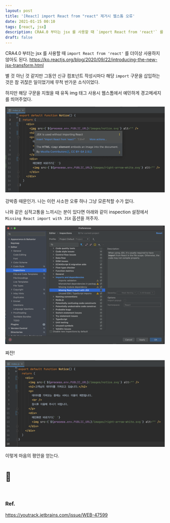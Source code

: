 ```yaml
---
layout: post
title: '[React] import React from "react" 제거시 웹스톰 오류'
date: 2021-01-15 00:10
tags: [react, jsx]
description: CRA4.0 부터는 jsx 를 사용할 때 `import React from 'react'` 를 더이상 사용하지 않아도 된다. 별 것 아닌 것 같지만 그동안 신규 컴포넌트 작성시마다 해당 `import` 구문을 삽입하는 것은 참 귀찮은 일이었기에 무척 반가운 소식이었다. 하지만 해당 구문을 지웠을 때 유독 img 태그 사용시 웹스톰에서 예민하게 경고메세지를 띄어주었다.
draft: false
---
```


CRA4.0 부터는 jsx 를 사용할 때 `import React from 'react'` 를 더이상 사용하지 않아도 된다. https://ko.reactjs.org/blog/2020/09/22/introducing-the-new-jsx-transform.html

별 것 아닌 것 같지만 그동안 신규 컴포넌트 작성시마다 해당 `import` 구문을 삽입하는 것은 참 귀찮은 일이었기에 무척 반가운 소식이었다.

하지만 해당 구문을 지웠을 때 유독 img 태그 사용시 웹스톰에서 예민하게 경고메세지를 띄어주었다.

![](./image1.png)

강박증 때문인가. 나는 이런 사소한 오류 하나 그냥 모른척할 수가 없다.

나와 같은 심적고통을 느끼시는 분이 있다면 아래와 같이 inspection 설정에서 `Missing React import with JSX` 옵션을 꺼주자.

![](./image2.png)


짜잔!

![](./image3.png)

이렇게 마음의 평안을 얻는다. 
# 🧘


<br/>

### Ref.
https://youtrack.jetbrains.com/issue/WEB-47599
